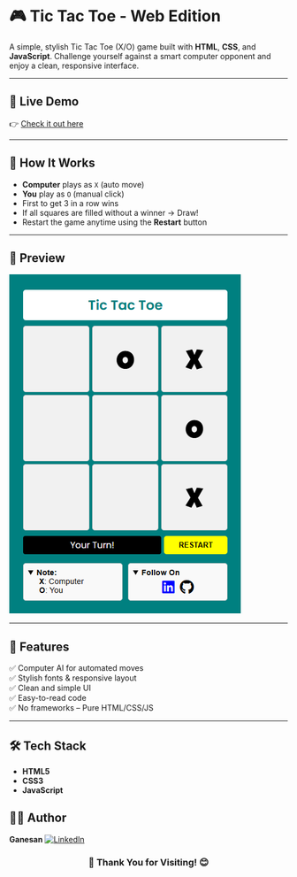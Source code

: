# 🎮 Tic Tac Toe - Web Edition

A simple, stylish Tic Tac Toe (X/O) game built with **HTML**, **CSS**, and **JavaScript**. Challenge yourself against a smart computer opponent and enjoy a clean, responsive interface.

---

## 🔗 Live Demo

👉 [Check it out here](https://gane-an.github.io/Projects/5-tic-tac-toe/)

---

## 🧠 How It Works

- **Computer** plays as `X` (auto move)
- **You** play as `O` (manual click)
- First to get 3 in a row wins
- If all squares are filled without a winner → Draw!
- Restart the game anytime using the **Restart** button

---

## 📸 Preview

![Tic Tac Toe Screenshot](./image.png)

---

## 🚀 Features

✅ Computer AI for automated moves  
✅ Stylish fonts & responsive layout  
✅ Clean and simple UI  
✅ Easy-to-read code  
✅ No frameworks – Pure HTML/CSS/JS

---

## 🛠️ Tech Stack

- **HTML5**
- **CSS3**
- **JavaScript**

## 👨‍💻 Author

**Ganesan**
[![LinkedIn](https://img.shields.io/badge/LinkedIn-Connect-blue?style=flat&logo=linkedin)](https://www.linkedin.com/in/gane-an)

### <center>🙏 Thank You for Visiting! 😊</center>
